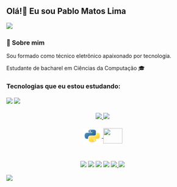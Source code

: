  ## Olá!👋 Eu sou Pablo Matos Lima

![](https://komarev.com/ghpvc/?username=pablomtlima-github-username&color=blue&style=plastic)

<h3>🚀 Sobre mim</h3>
<p>   Sou formado como técnico eletrônico apaixonado por tecnologia. </p>
Estudante de bacharel em Ciências da Computação 🎓


<h3>Tecnologias que eu estou estudando:

<div>
<br>
<img src="https://img.shields.io/badge/Python-3776AB?style=for-the-badge&logo=python&logoColor=white">
<img src="https://img.shields.io/badge/JavaScript-F7DF1E?style=for-the-badge&logo=javascript&logoColor=black">
<br>
<br>
</div>
<div align="center">
<a href="https://github.com/pablomtlima">
<img height="170em" src="https://github-readme-stats.vercel.app/api?username=pablomtlima&locale=pt-br&show_icons=true&theme=tokyonight&include_all_commits=true&count_private=true"/>
<img height="170em" src="https://github-readme-stats.vercel.app/api/top-langs/?username=pablomtlima&locale=pt-br&theme=tokyonight&card_width=10&layout=compact)](https://github.com/pablomtlima/github-readme-stats"/)>
</div>
  
<div align="center" valign="top" tyle="display: inline_block"><br>
<img align="center" height="40" width="50" src="https://raw.githubusercontent.com/devicons/devicon/master/icons/python/python-original.svg">
<img align="center" height="40" width="50" src="https://cdn.jsdelivr.net/gh/devicons/devicon/icons/javascript/javascript-original.svg">
          
</div>

 #
<div align="center"> 
<a href="https://discord.gg/" target="_blank"><img src="https://img.shields.io/badge/Discord-7289DA?style=for-the-badge&logo=discord&logoColor=white" target="_blank"></a> 
<a href = "mailto:pablomtlima1@gmail.com"><img src="https://img.shields.io/badge/-Gmail-%23333?style=for-the-badge&logo=gmail&logoColor=white" target="_blank"></a>
<a href="https://www.linkedin.com/in/pablo-matos-lima-953312163/" target="_blank"><img src="https://img.shields.io/badge/-LinkedIn-%230077B5?style=for-the-badge&logo=linkedin&logoColor=white" target="_blank"></a>
<a href="https://wa.me/5561998246789?text=Ol%C3%A1+vi+seu+perfil+no+GitHub%21"><img src="https://img.shields.io/badge/WhatsApp-25D366?style=for-the-badge&logo=whatsapp&logoColor=white"></a>
<a href="https://t.me/pablomtlima"><img src="https://img.shields.io/badge/Telegram-2CA5E0?style=for-the-badge&logo=telegram&logoColor=white"</a>
<a href="https://www.instagram.com/pablo_matoslima/" target="_blank"><img src="https://img.shields.io/badge/-Instagram-%23E4405F?style=for-the-badge&logo=instagram&logoColor=white" target="_blank"></a>
</div>

![](https://hit.yhype.me/github/profile?user_id=78696750)

